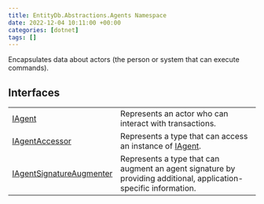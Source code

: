 ```yaml
---
title: EntityDb.Abstractions.Agents Namespace
date: 2022-12-04 10:11:00 +00:00
categories: [dotnet]
tags: []
---
```



Encapsulates data about actors (the person or system that can execute commands).

## Interfaces
<table><tr><td><!--/posts/dotnet-entitydb-abstractions-agents-iagent--><a href='#'>IAgent</a></td><td>
Represents an actor who can interact with transactions.
</td></tr><tr><td><!--/posts/dotnet-entitydb-abstractions-agents-iagentaccessor--><a href='#'>IAgentAccessor</a></td><td>
Represents a type that can access an instance of <!--/posts/dotnet-entitydb-abstractions-agents-iagent--><a href='#'>IAgent</a>.
</td></tr><tr><td><!--/posts/dotnet-entitydb-abstractions-agents-iagentsignatureaugmenter--><a href='#'>IAgentSignatureAugmenter</a></td><td>
Represents a type that can augment an agent signature by
providing additional, application-specific information.
</td></tr></table>
